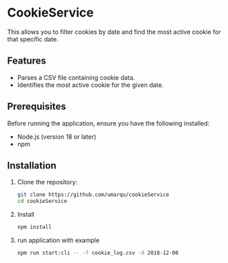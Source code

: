 # CookieService
This allows you to filter cookies by date and find the most active cookie for that specific date.

## Features
- Parses a CSV file containing cookie data.
- Identifies the most active cookie for the given date.

## Prerequisites
Before running the application, ensure you have the following installed:
- Node.js (version 18 or later)
- npm 

## Installation

1. Clone the repository:
   ```bash
   git clone https://github.com/umarqu/cookieService
   cd cookieService

2. Install 
    ```bash
    npm install

3. run application with example
    ```bash
    npm run start:cli -- -f cookie_log.csv -d 2018-12-08